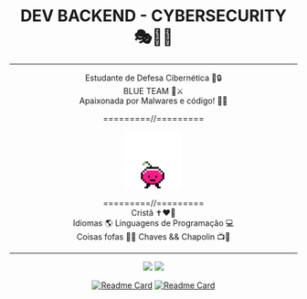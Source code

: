<div align="center">
 
#  DEV BACKEND - CYBERSECURITY 🎭👩‍💻
 <hr>
 
 Estudante de Defesa Cibernética 👀🔒 </br>
 BLUE TEAM 💙⚔️ </br>
 Apaixonada por Malwares e código! 👾🧩</br>

=========//=========
 
  <img align="center" src="coisito.gif" alt="uma cerejinha pulante chamada coisito.Eu que fiz." height="100em">
  </br></br>
=========//=========</br>
 Cristã ✝️❤️🙏</br>
 Idiomas 🌎 Linguagens de Programação 💻 </br>
 Coisas fofas 🌸🐶 Chaves && Chapolin 📺🥸</br>

 
 <hr>
 
<img height="200em" src="https://github-readme-stats.vercel.app/api?username=pampzrd&show_icons=true&theme=date_night"/> <img height="200em" src="https://github-readme-stats.vercel.app/api/top-langs/?username=pampzrd&layout=donut&theme=date_night">

 [![Readme Card](https://github-readme-stats.vercel.app/api/pin/?username=pampzrd&repo=CyberProjects&show_icons=true&theme=date_night)](https://github.com/pampzrd/CyberProjects)
 [![Readme Card](https://github-readme-stats.vercel.app/api/pin/?username=pampzrd&repo=GoThings&show_icons=true&theme=date_night)](https://github.com/pampzrd/GoThings)

</div>
